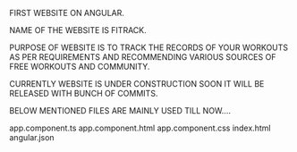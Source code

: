 
FIRST WEBSITE ON ANGULAR.

NAME OF THE WEBSITE IS FITRACK.

PURPOSE OF WEBSITE IS TO TRACK THE RECORDS OF YOUR WORKOUTS AS PER REQUIREMENTS 
AND RECOMMENDING VARIOUS SOURCES OF FREE WORKOUTS AND COMMUNITY.

CURRENTLY WEBSITE IS UNDER CONSTRUCTION SOON IT WILL BE RELEASED WITH BUNCH OF
COMMITS.

BELOW MENTIONED FILES ARE MAINLY USED TILL NOW....

app.component.ts
app.component.html
app.component.css
index.html 
angular.json
 
